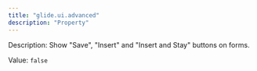 ```yaml
---
title: "glide.ui.advanced"
description: "Property"
---
```


Description: Show "Save", "Insert" and "Insert and Stay" buttons on forms.

Value: `false`